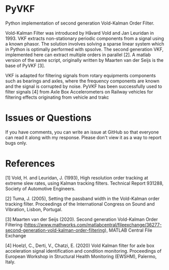 # PyVKF
Python implementation of second generation Vold-Kalman Order Filter.

Vold-Kalman Filter was introduced by Håvard Vold and Jan Leuridan in 1993. VKF extracts non-stationary periodic components from a signal using a known phasor. The solution involves solving a sparse linear system which in Python is optimally performed with spsolve. The second generation VKF, implemented here can extract multiple orders in parallel [2]. A matlab version of the same script, originally written by Maarten van der Seijs is the base of PyVKF [3].

VKF is adapted for filtering signals from rotary equipments components such as bearings and axles, where the frequency components are known and the signal is corrupted by noise. PyVKF has been successfully used to filter signals [4] from Axle Box Accelerometers on Railway vehicles for filtering effects originating from vehicle and trakc

# Issues or Questions
If you have comments, you can write an issue at GitHub so that everyone can read it along with my response. Please don't view it as a way to report bugs only. 

# References
[1] Vold, H. and Leuridan, J. (1993), High resolution order tracking at extreme slew rates, using Kalman tracking filters. Technical Report 931288, Society of Automotive Engineers.

[2] Tuma, J. (2005), Setting the passband width in the Vold-Kalman order tracking filter. Proceedings of the International Congress on Sound and Vibration, Lisbon, Portugal.

[3] Maarten van der Seijs (2020). Second generation Vold-Kalman Order Filtering (https://www.mathworks.com/matlabcentral/fileexchange/36277-second-generation-vold-kalman-order-filtering), MATLAB Central File Exchange

[4] Hoelzl, C., Derti, V., Chatzi, E. (2020) Vold Kalman filter for axle box acceleration signal identification and condition monitoring. Proceedings of European Workshop in Structural Health Monitoring (EWSHM), Palermo, Italy.
